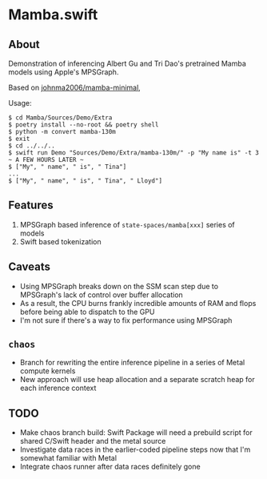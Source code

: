 # Mamba.swift
## About
Demonstration of inferencing Albert Gu and Tri Dao's pretrained Mamba models using Apple's MPSGraph.

Based on [johnma2006/mamba-minimal](https://github.com/johnma2006/mamba-minimal), 

Usage: 
```
$ cd Mamba/Sources/Demo/Extra
$ poetry install --no-root && poetry shell
$ python -m convert mamba-130m
$ exit
$ cd ../../..
$ swift run Demo "Sources/Demo/Extra/mamba-130m/" -p "My name is" -t 3
~ A FEW HOURS LATER ~
$ ["My", " name", " is", " Tina"]
...
$ ["My", " name", " is", " Tina", " Lloyd"]
```

## Features
1) MPSGraph based inference of `state-spaces/mamba[xxx]` series of models
2) Swift based tokenization

## Caveats
* Using MPSGraph breaks down on the SSM scan step due to MPSGraph's lack of control over buffer allocation
* As a result, the CPU burns frankly incredible amounts of RAM and flops before being able to dispatch to the GPU
* I'm not sure if there's a way to fix performance using MPSGraph

## `chaos`
* Branch for rewriting the entire inference pipeline in a series of Metal compute kernels
* New approach will use heap allocation and a separate scratch heap for each inference context

## TODO
* Make chaos branch build: Swift Package will need a prebuild script for shared C/Swift header and the metal source
* Investigate data races in the earlier-coded pipeline steps now that I'm somewhat familiar with Metal
* Integrate chaos runner after data races definitely gone
